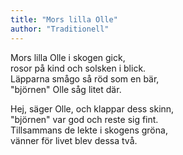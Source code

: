 ```yaml
---
title: "Mors lilla Olle"
author: "Traditionell"
---
```


Mors lilla Olle i skogen gick,  
rosor på kind och solsken i blick.  
Läpparna smågo så röd som en bär,  
"björnen" Olle såg litet där.

Hej, säger Olle, och klappar dess skinn,  
"björnen" var god och reste sig fint.  
Tillsammans de lekte i skogens gröna,  
vänner för livet blev dessa två.
